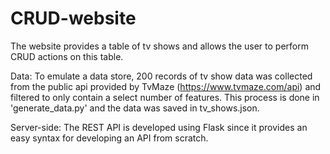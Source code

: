 # CRUD-website

The website provides a table of tv shows and allows the user to perform CRUD actions on this table.

Data:
To emulate a data store, 200 records of tv show data was collected from the public api provided by TvMaze (https://www.tvmaze.com/api) and filtered to only contain a select number of features. This process is done in 'generate_data.py' and the data was saved in tv_shows.json.

Server-side:
The REST API is developed using Flask since it provides an easy syntax for developing an API from scratch.
